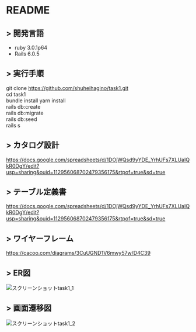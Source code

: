 # README



## > 開発言語  
* ruby 3.0.1p64  
* Rails 6.0.5

## > 実行手順  
git clone https://github.com/shuheihagino/task1.git  
cd task1  
bundle install
yarn install  
rails db:create  
rails db:migrate  
rails db:seed  
rails s  

## >  カタログ設計 
https://docs.google.com/spreadsheets/d/1DOjWQsd9yYDE_YrhUFs7XLUaIQkR0DgY/edit?usp=sharing&ouid=112956068702479356175&rtpof=true&sd=true

## >  テーブル定義書
https://docs.google.com/spreadsheets/d/1DOjWQsd9yYDE_YrhUFs7XLUaIQkR0DgY/edit?usp=sharing&ouid=112956068702479356175&rtpof=true&sd=true

## >  ワイヤーフレーム
https://cacoo.com/diagrams/3CuUGND1V6mwy57w/D4C39

## >  ER図
![スクリーンショットtask1_1](https://user-images.githubusercontent.com/103012128/168024621-62496bc0-783c-41a8-b12b-61712ecae439.png)

## >  画面遷移図 
![スクリーンショットtask1_2](https://user-images.githubusercontent.com/103012128/168025510-5a7a11ac-64b5-4c8c-9f79-b5415c23c6bf.png)

